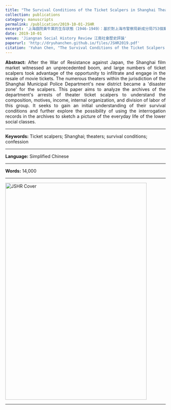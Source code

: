 ```yaml
---
title: "The Survival Conditions of the Ticket Scalpers in Shanghai Theaters (1946-1949)"
collection: publications
category: manuscripts
permalink: /publication/2019-10-01-JSHR
excerpt: '上海戲院黃牛黨的生存狀態（1946-1949）：基於對上海市警察局新成分局753個案例的分析'
date: 2019-10-01
venue: 'Jiangnan Social History Review 江南社會歷史評論'
paperurl: 'http://dryuhanchen.github.io/files/JSHR2019.pdf'
citation: 'Yuhan Chen, "The Survival Conditions of the Ticket Scalpers in Shanghai Theaters (1946-1949)," <i> Jiangnan Social History Review</i>, No.15 (2019), pp.90-106.'
---
```


<div style="text-align: justify; text-justify: inter-word;">
<b>Abstract:</b> After the War of Resistance against Japan, the Shanghai film market witnessed an unprecedented boom, and large numbers of ticket scalpers took advantage of the opportunity to infiltrate and engage in the resale of movie tickets. The numerous theaters within the jurisdiction of the Shanghai Municipal Police Department's new district became a 'disaster zone' for the scalpers. This paper aims to analyze the archives of the department's arrests of theater ticket scalpers to understand the composition, motives, income, internal organization, and division of labor of this group. It seeks to gain an initial understanding of their survival conditions and further explore the possibility of using the interrogation records in the archives to sketch a picture of the everyday life of the lower social classes.
</div>

---
<b>Keywords:</b> Ticket scalpers; Shanghai; theaters; survival conditions; confession

---
<b>Language:</b> Simplified Chinese

---
<b>Words:</b> 14,000

---
<img src="/images/JSHR2019.png" alt="JSHR Cover" width="444" height="683">

---
